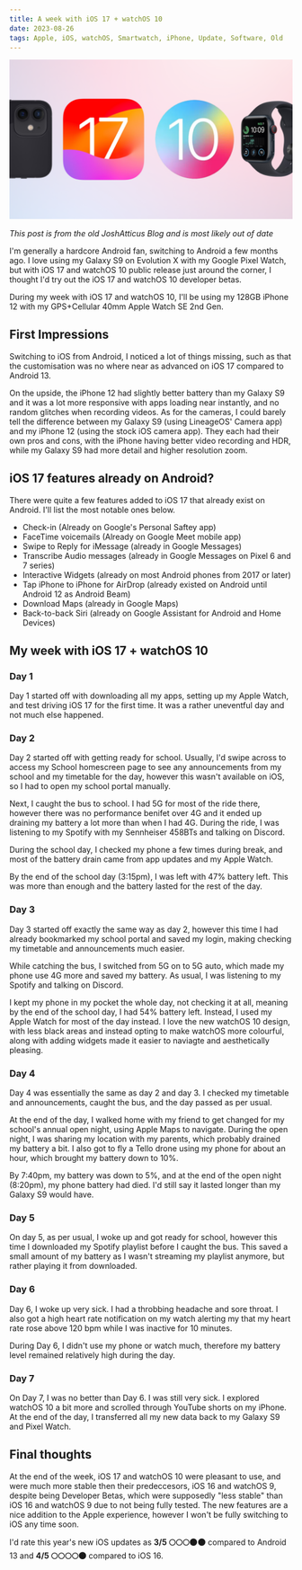 ```yaml
---
title: A week with iOS 17 + watchOS 10
date: 2023-08-26
tags: Apple, iOS, watchOS, Smartwatch, iPhone, Update, Software, Old
---
```

![Example Image](assets/ios17-watchos10.png)

*This post is from the old JoshAtticus Blog and is most likely out of date*

I'm generally a hardcore Android fan, switching to Android a few months ago. I love using my Galaxy S9 on Evolution X with my Google Pixel Watch, but with iOS 17 and watchOS 10 public release just around the corner, I thought I'd try out the iOS 17 and watchOS 10 developer betas.

During my week with iOS 17 and watchOS 10, I'll be using my 128GB iPhone 12 with my GPS+Cellular 40mm Apple Watch SE 2nd Gen.

## First Impressions
Switching to iOS from Android, I noticed a lot of things missing, such as that the customisation was no where near as advanced on iOS 17 compared to Android 13. 

On the upside, the iPhone 12 had slightly better battery than my Galaxy S9 and it was a lot more responsive with apps loading near instantly, and no random glitches when recording videos. As for the cameras, I could barely tell the difference between my Galaxy S9 (using LineageOS' Camera app) and my iPhone 12 (using the stock iOS camera app). They each had their own pros and cons, with the iPhone having better video recording and HDR, while my Galaxy S9 had more detail and higher resolution zoom.

## iOS 17 features already on Android?
There were quite a few features added to iOS 17 that already exist on Android. I'll list the most notable ones below.

- Check-in (Already on Google's Personal Saftey app)
- FaceTime voicemails (Already on Google Meet mobile app)
- Swipe to Reply for iMessage (already in Google Messages)
- Transcribe Audio messages (already in Google Messages on Pixel 6 and 7 series)
- Interactive Widgets (already on most Android phones from 2017 or later)
- Tap iPhone to iPhone for AirDrop (already existed on Android until Android 12 as Android Beam)
- Download Maps (already in Google Maps)
- Back-to-back Siri (already on Google Assistant for Android and Home Devices)

## My week with iOS 17 + watchOS 10

### Day 1
Day 1 started off with downloading all my apps, setting up my Apple Watch, and test driving iOS 17 for the first time. It was a rather uneventful day and not much else happened.

### Day 2
Day 2 started off with getting ready for school. Usually, I'd swipe across to access my School homescreen page to see any announcements from my school and my timetable for the day, however this wasn't available on iOS, so I had to open my school portal manually.

Next, I caught the bus to school. I had 5G for most of the ride there, however there was no performance benifet over 4G and it ended up draining my battery a lot more than when I had 4G. During the ride, I was listening to my Spotify with my Sennheiser 458BTs and talking on Discord.

During the school day, I checked my phone a few times during break, and most of the battery drain came from app updates and my Apple Watch.

By the end of the school day (3:15pm), I was left with 47% battery left. This was more than enough and the battery lasted for the rest of the day.

### Day 3
Day 3 started off exactly the same way as day 2, however this time I had already bookmarked my school portal and saved my login, making checking my timetable and announcements much easier.

While catching the bus, I switched from 5G on to 5G auto, which made my phone use 4G more and saved my battery. As usual, I was listening to my Spotify and talking on Discord.

I kept my phone in my pocket the whole day, not checking it at all, meaning by the end of the school day, I had 54% battery left. Instead, I used my Apple Watch for most of the day instead. I love the new watchOS 10 design, with less black areas and instead opting to make watchOS more colourful, along with adding widgets made it easier to naviagte and aesthetically pleasing.

### Day 4
Day 4 was essentially the same as day 2 and day 3. I checked my timetable and announcements, caught the bus, and the day passed as per usual.

At the end of the day, I walked home with my friend to get changed for my school's annual open night, using Apple Maps to navigate. During the open night, I was sharing my location with my parents, which probably drained my battery a bit. I also got to fly a Tello drone using my phone for about an hour, which brought my battery down to 10%.

By 7:40pm, my battery was down to 5%, and at the end of the open night (8:20pm), my phone battery had died. I'd still say it lasted longer than my Galaxy S9 would have.

### Day 5
On day 5, as per usual, I woke up and got ready for school, however this time I downloaded my Spotify playlist before I caught the bus. This saved a small amount of my battery as I wasn't streaming my playlist anymore, but rather playing it from downloaded.

### Day 6
Day 6, I woke up very sick. I had a throbbing headache and sore throat. I also got a high heart rate notification on my watch alerting my that my heart rate rose above 120 bpm while I was inactive for 10 minutes.

During Day 6, I didn't use my phone or watch much, therefore my battery level remained relatively high during the day.

### Day 7 
On Day 7, I was no better than Day 6. I was still very sick. I explored watchOS 10 a bit more and scrolled through YouTube shorts on my iPhone. At the end of the day, I transferred all my new data back to my Galaxy S9 and Pixel Watch.

## Final thoughts
At the end of the week, iOS 17 and watchOS 10 were pleasant to use, and were much more stable then their predeccesors, iOS 16 and watchOS 9, despite being Developer Betas, which were supposedly "less stable" than iOS 16 and watchOS 9 due to not being fully tested. The new features are a nice addition to the Apple experience, however I won't be fully switching to iOS any time soon.

I'd rate this year's new iOS updates as **3/5 🌕🌕🌕🌑🌑** compared to Android 13 and **4/5 🌕🌕🌕🌕🌑** compared to iOS 16.

